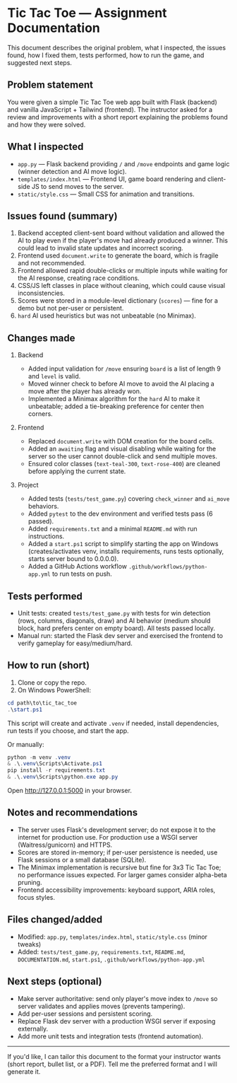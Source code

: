 # Tic Tac Toe — Assignment Documentation

This document describes the original problem, what I inspected, the issues found, how I fixed them, tests performed, how to run the game, and suggested next steps.

## Problem statement
You were given a simple Tic Tac Toe web app built with Flask (backend) and vanilla JavaScript + Tailwind (frontend). The instructor asked for a review and improvements with a short report explaining the problems found and how they were solved.

## What I inspected
- `app.py` — Flask backend providing `/` and `/move` endpoints and game logic (winner detection and AI move logic).
- `templates/index.html` — Frontend UI, game board rendering and client-side JS to send moves to the server.
- `static/style.css` — Small CSS for animation and transitions.

## Issues found (summary)
1. Backend accepted client-sent board without validation and allowed the AI to play even if the player's move had already produced a winner. This could lead to invalid state updates and incorrect scoring.
2. Frontend used `document.write` to generate the board, which is fragile and not recommended.
3. Frontend allowed rapid double-clicks or multiple inputs while waiting for the AI response, creating race conditions.
4. CSS/JS left classes in place without cleaning, which could cause visual inconsistencies.
5. Scores were stored in a module-level dictionary (`scores`) — fine for a demo but not per-user or persistent.
6. `hard` AI used heuristics but was not unbeatable (no Minimax).

## Changes made
1. Backend
   - Added input validation for `/move` ensuring `board` is a list of length 9 and `level` is valid.
   - Moved winner check to before AI move to avoid the AI placing a move after the player has already won.
   - Implemented a Minimax algorithm for the `hard` AI to make it unbeatable; added a tie-breaking preference for center then corners.

2. Frontend
   - Replaced `document.write` with DOM creation for the board cells.
   - Added an `awaiting` flag and visual disabling while waiting for the server so the user cannot double-click and send multiple moves.
   - Ensured color classes (`text-teal-300`, `text-rose-400`) are cleaned before applying the current state.

3. Project
   - Added tests (`tests/test_game.py`) covering `check_winner` and `ai_move` behaviors.
   - Added `pytest` to the dev environment and verified tests pass (6 passed).
   - Added `requirements.txt` and a minimal `README.md` with run instructions.
   - Added a `start.ps1` script to simplify starting the app on Windows (creates/activates venv, installs requirements, runs tests optionally, starts server bound to 0.0.0.0).
   - Added a GitHub Actions workflow `.github/workflows/python-app.yml` to run tests on push.

## Tests performed
- Unit tests: created `tests/test_game.py` with tests for win detection (rows, columns, diagonals, draw) and AI behavior (medium should block, hard prefers center on empty board). All tests passed locally.
- Manual run: started the Flask dev server and exercised the frontend to verify gameplay for easy/medium/hard.

## How to run (short)
1. Clone or copy the repo.
2. On Windows PowerShell:
```powershell
cd path\to\tic_tac_toe
.\start.ps1
```
This script will create and activate `.venv` if needed, install dependencies, run tests if you choose, and start the app.

Or manually:
```powershell
python -m venv .venv
& .\.venv\Scripts\Activate.ps1
pip install -r requirements.txt
& .\.venv\Scripts\python.exe app.py
```
Open http://127.0.0.1:5000 in your browser.

## Notes and recommendations
- The server uses Flask's development server; do not expose it to the internet for production use. For production use a WSGI server (Waitress/gunicorn) and HTTPS.
- Scores are stored in-memory; if per-user persistence is needed, use Flask sessions or a small database (SQLite).
- The Minimax implementation is recursive but fine for 3x3 Tic Tac Toe; no performance issues expected. For larger games consider alpha-beta pruning.
- Frontend accessibility improvements: keyboard support, ARIA roles, focus styles.

## Files changed/added
- Modified: `app.py`, `templates/index.html`, `static/style.css` (minor tweaks)
- Added: `tests/test_game.py`, `requirements.txt`, `README.md`, `DOCUMENTATION.md`, `start.ps1`, `.github/workflows/python-app.yml`

## Next steps (optional)
- Make server authoritative: send only player's move index to `/move` so server validates and applies moves (prevents tampering).
- Add per-user sessions and persistent scoring.
- Replace Flask dev server with a production WSGI server if exposing externally.
- Add more unit tests and integration tests (frontend automation).

---

If you'd like, I can tailor this document to the format your instructor wants (short report, bullet list, or a PDF). Tell me the preferred format and I will generate it.